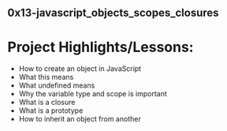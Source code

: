 ## 0x13-javascript_objects_scopes_closures

# Project Highlights/Lessons:
- How to create an object in JavaScript
- What this means
- What undefined means
- Why the variable type and scope is important
- What is a closure
- What is a prototype
- How to inherit an object from another
